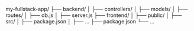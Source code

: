 my-fullstack-app/
├── backend/
│   ├── controllers/
│   ├── models/
│   ├── routes/
│   ├── db.js
│   ├── server.js
├── frontend/
│   ├── public/
│   ├── src/
│   ├── package.json
│   ├── ...
├── package.json
└── ...